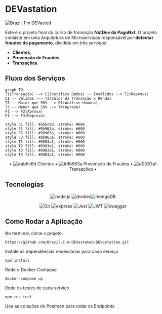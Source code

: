 # DEVastation 

![Brazil, I'm DEVasted](https://img.shields.io/badge/Brazil-I'm%20DEVasted-green?style=plastic&logo=appveyor)

Este é o projeto final do curso de formação **NxtDev da PagoNxt**. O projeto consiste em uma Arquitetura de Microserviços responsável por **detectar fraudes de pagamento**, dividida em três serviços:

- **Clientes**,
- **Prevenção de Fraudes**,
- **Transações**.

## Fluxo dos Serviços

```mermaid
graph TD;
T1(Transação) --> C1(Verifica Dados) -- Inválidos --> T2(Reprova)
C1 -- Válidos --> T3(Valor da Transação x Renda)
T3 -- Maior que 50% --> F1(Análise Humana)
T3 -- Menor que 50% --> T4(Aprova)
F1 --> F2(Aprova)
F1 --> F3(Reprova)

style C1 fill: #ab5c6d, stroke: #000
style F1 fill: #9b963a, stroke: #000
style F2 fill: #9b963a, stroke: #000
style F3 fill: #9b963a, stroke: #000
style T1 fill: #0083a1, stroke: #000
style T2 fill: #0083a1, stroke: #000
style T3 fill: #0083a1, stroke: #000
style T4 fill: #0083a1, stroke: #000
```
<div align="center">

• ![#ab5c6d](https://placehold.co/10x10/ab5c6d/ab5c6d.png) Clientes  •  ![#9b963a](https://placehold.co/10x10/9b963a/9b963a.png) Prevenção de Fraudes  • ![#0083a1](https://placehold.co/10x10/0083a1/0083a1.png) Transações •

</div>


## Tecnologias
<div align="center">

![node.js](https://www.vectorlogo.zone/logos/nodejs/nodejs-ar21.svg) ![docker](https://www.vectorlogo.zone/logos/docker/docker-ar21.svg)![mongoDB](https://www.vectorlogo.zone/logos/mongodb/mongodb-ar21.svg)

![Git](https://img.shields.io/badge/git-%23F05033.svg?style=for-the-badge&logo=git&logoColor=white) ![express](https://img.shields.io/badge/Express.js-000000?style=for-the-badge&logo=express&logoColor=white)   ![Jest](https://img.shields.io/badge/-jest-%23C21325?style=for-the-badge&logo=jest&logoColor=white) ![JWT](https://img.shields.io/badge/JWT-000000?style=for-the-badge&logo=JSON%20web%20tokens&logoColor=white) ![swagger](https://img.shields.io/badge/Swagger-85EA2D?style=for-the-badge&logo=Swagger&logoColor=white) 

</div>


## Como Rodar a Aplicação

No terminal, clone o projeto. 

    https://github.com/Brazil-I-m-DEVastated/DEVastation.git

Instale as dependências necessárias para cada serviço

    npm install
    
Rode o Docker-Compose

    docker-compose up
    
Rode os testes de cada serviço

    npm run test
    
Use as coleções do Postman para rodar os Endpoints. 

    




